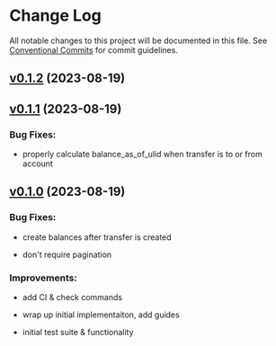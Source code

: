 # Change Log

All notable changes to this project will be documented in this file.
See [Conventional Commits](Https://conventionalcommits.org) for commit guidelines.

<!-- changelog -->

## [v0.1.2](https://github.com/ash-project/ash_double_entry/compare/v0.1.1...v0.1.2) (2023-08-19)




## [v0.1.1](https://github.com/ash-project/ash_double_entry/compare/v0.1.0...v0.1.1) (2023-08-19)




### Bug Fixes:

* properly calculate balance_as_of_ulid when transfer is to or from account

## [v0.1.0](https://github.com/ash-project/ash_double_entry/compare/v0.1.0...v0.1.0) (2023-08-19)




### Bug Fixes:

* create balances after transfer is created

* don't require pagination

### Improvements:

* add CI & check commands

* wrap up initial implementaiton, add guides

* initial test suite & functionality
